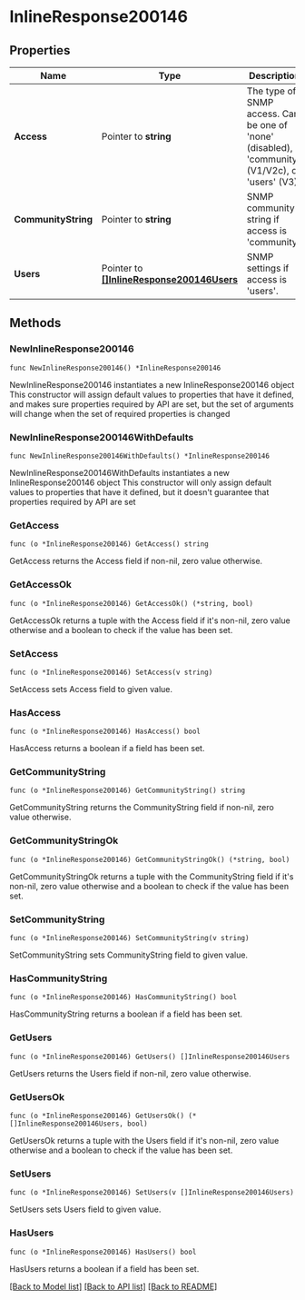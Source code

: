 # InlineResponse200146

## Properties

Name | Type | Description | Notes
------------ | ------------- | ------------- | -------------
**Access** | Pointer to **string** | The type of SNMP access. Can be one of &#39;none&#39; (disabled), &#39;community&#39; (V1/V2c), or &#39;users&#39; (V3). | [optional] 
**CommunityString** | Pointer to **string** | SNMP community string if access is &#39;community&#39;. | [optional] 
**Users** | Pointer to [**[]InlineResponse200146Users**](InlineResponse200146Users.md) | SNMP settings if access is &#39;users&#39;. | [optional] 

## Methods

### NewInlineResponse200146

`func NewInlineResponse200146() *InlineResponse200146`

NewInlineResponse200146 instantiates a new InlineResponse200146 object
This constructor will assign default values to properties that have it defined,
and makes sure properties required by API are set, but the set of arguments
will change when the set of required properties is changed

### NewInlineResponse200146WithDefaults

`func NewInlineResponse200146WithDefaults() *InlineResponse200146`

NewInlineResponse200146WithDefaults instantiates a new InlineResponse200146 object
This constructor will only assign default values to properties that have it defined,
but it doesn't guarantee that properties required by API are set

### GetAccess

`func (o *InlineResponse200146) GetAccess() string`

GetAccess returns the Access field if non-nil, zero value otherwise.

### GetAccessOk

`func (o *InlineResponse200146) GetAccessOk() (*string, bool)`

GetAccessOk returns a tuple with the Access field if it's non-nil, zero value otherwise
and a boolean to check if the value has been set.

### SetAccess

`func (o *InlineResponse200146) SetAccess(v string)`

SetAccess sets Access field to given value.

### HasAccess

`func (o *InlineResponse200146) HasAccess() bool`

HasAccess returns a boolean if a field has been set.

### GetCommunityString

`func (o *InlineResponse200146) GetCommunityString() string`

GetCommunityString returns the CommunityString field if non-nil, zero value otherwise.

### GetCommunityStringOk

`func (o *InlineResponse200146) GetCommunityStringOk() (*string, bool)`

GetCommunityStringOk returns a tuple with the CommunityString field if it's non-nil, zero value otherwise
and a boolean to check if the value has been set.

### SetCommunityString

`func (o *InlineResponse200146) SetCommunityString(v string)`

SetCommunityString sets CommunityString field to given value.

### HasCommunityString

`func (o *InlineResponse200146) HasCommunityString() bool`

HasCommunityString returns a boolean if a field has been set.

### GetUsers

`func (o *InlineResponse200146) GetUsers() []InlineResponse200146Users`

GetUsers returns the Users field if non-nil, zero value otherwise.

### GetUsersOk

`func (o *InlineResponse200146) GetUsersOk() (*[]InlineResponse200146Users, bool)`

GetUsersOk returns a tuple with the Users field if it's non-nil, zero value otherwise
and a boolean to check if the value has been set.

### SetUsers

`func (o *InlineResponse200146) SetUsers(v []InlineResponse200146Users)`

SetUsers sets Users field to given value.

### HasUsers

`func (o *InlineResponse200146) HasUsers() bool`

HasUsers returns a boolean if a field has been set.


[[Back to Model list]](../README.md#documentation-for-models) [[Back to API list]](../README.md#documentation-for-api-endpoints) [[Back to README]](../README.md)


